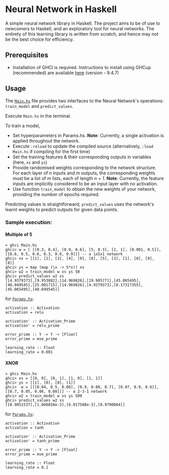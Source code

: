 # Neural Network in Haskell

A simple neural network library in Haskell. The project aims to be of use to newcomers to Haskell, and an exploratory tool for neural networks. The entirety of this learning library is written from scratch, and hence may not be the best choice for efficiency.

## Prerequisites

- Installation of GHCI is required. Instructions to install using GHCup (recommended) are available [here](https://www.haskell.org/ghcup/) (version - 9.4.7)

## Usage
The [`Main.hs`](./Main.hs) file provides two interfaces to the Neural Network's operations: `train_model` and `predict_values`.

Execute `Main.hs` in the terminal. 

To train a model,
- Set hyperparameters in Params.hs. 
    **Note**: Currently, a single activation is applied throughout the network.
- Execute `:reload` to update the compiled source (alternatively, `:load Main.hs` if compiling for the first time)
- Set the training features & their corresponding outputs in variables (here, `xs` and `ys`)
- Provide randomised weights corresponding to the network structure. For each layer of *n* inputs and *m* outputs, the corresponding weights must be a list of *m* lists, each of length *n + 1*. 
    **Note**: Currently, the feature inputs are implicitly considered to be an input layer with no activation.
- Use function `train_model` to obtain the new weights of your network, providing the number of epochs required.

Predicting values is straightforward; `predict_values` uses the network's learnt weights to predict outputs for given data points.

### Sample execution:
#### Multiple of 5
```
> ghci Main.hs
ghci> w = [ [[0.3, 0.4], [0.9, 0.6], [5, 0.3], [2, 1], [0.001, 0.5]], [[0.6, 0.5, 0.6, 0.3, 0.8, 0.9]]] -- a 1x5x1 network
ghci> xs = [[1], [2], [3], [4], [9], [8], [5], [3], [1], [0], [9], [8]]                              
ghci> ys = map (map (\x -> 5*x)) xs                                                                  
ghci> w2 = train_model w xs ys 50                                                                    
ghci> predict_values w2 xs                                                                           
[[4.9379373],[9.953882],[14.969826],[19.985771],[45.065495],[40.049545],[25.001715],[14.969826],[4.9379373],[0.17317355],[45.065495],[40.049545]]
```

for [`Params.hs`](./Params.hs):
```
activation :: Activation
activation = relu

activation' :: Activation_Prime
activation' = relu_prime

error_prime :: Y -> Y -> [Float]
error_prime = mse_prime

learning_rate :: Float
learning_rate = 0.001
```

#### XNOR
```
> ghci Main.hs
ghci> xs = [[0, 0], [0, 1], [1, 0], [1, 1]]
ghci> ys = [[1], [0], [0], [1]]
ghci>  w = [[[0.04, 0.5, 0.08], [0.9, 0.08, 0.7], [0.07, 0.9, 0.6]], [[0.7, 0.05, 0.06, 0.08]]] -- a 2-3-1 network
ghci> w2 = train_model w xs ys 500                      
ghci> predict_values w2 xs                              
[[0.9851537],[1.060858e-3],[6.017508e-3],[0.9790084]]
```

for [`Params.hs`](./Params.hs):
```
activation :: Activation
activation = tanh

activation' :: Activation_Prime
activation' = tanh_prime  

error_prime :: Y -> Y -> [Float]
error_prime = mse_prime  

learning_rate :: Float
learning_rate = 0.1
```